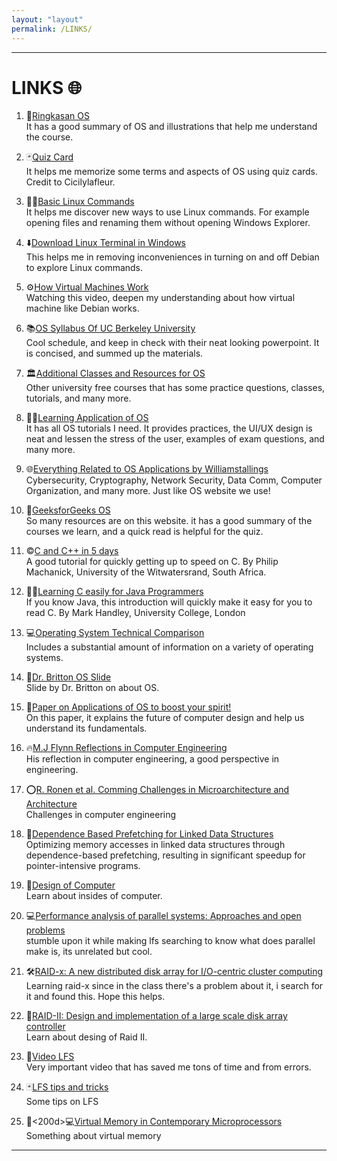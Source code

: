 ```yaml
---
layout: "layout"
permalink: /LINKS/
---
```

<hr>
<h1>LINKS 🌐</h1>

1. 📝[Ringkasan OS](https://infonw.laurensstoop.nl/index.html)<br>
It has a good summary of OS and illustrations that help me understand the course.

2. 🃏[Quiz Card](https://quizlet.com/cicilylafleur)<br>
It helps me memorize some terms and aspects of OS using quiz cards. Credit to Cicilylafleur.

3. 🧑‍💻[Basic Linux Commands](https://www.javatpoint.com/linux-commands)<br>
It helps me discover new ways to use Linux commands. For example opening files and renaming them without opening Windows Explorer.

4. ⬇️[Download Linux Terminal in Windows](https://www.youtube.com/watch?v=LLlfLpvQg04)<br>
This helps me in  removing inconveniences in turning on and off Debian to explore Linux commands.

5. ⚙️[How Virtual Machines Work](https://www.youtube.com/watch?v=mQP0wqNT_DI)<br>
Watching this video, deepen my understanding about how virtual machine like Debian works.

6. 📚[OS Syllabus Of UC Berkeley University](https://cs162.org)<br>
Cool schedule, and keep in check with their neat looking powerpoint. It is concised, and summed up the materials.

7. 🏛️[Additional Classes and Resources for OS](https://rust-class.org/pages/pages.html)<br>
Other university free courses that has some practice questions, classes, tutorials, and many more.

8. 🧑‍💻[Learning Application of OS](https://www.tutorialspoint.com/operating_system/)<br>
It has all OS tutorials I need. It provides practices, the UI/UX design is neat and lessen the stress of the user, examples of exam questions, and many more.

9. 🌐[Everything Related to OS Applications by Williamstallings](williamstallings.com/OperatingSystem)<br>
Cybersecurity, Cryptography, Network Security, Data Comm, Computer Organization, and many more. Just like OS website we use!

10. 📀[GeeksforGeeks OS](https://www.geeksforgeeks.org/operating-systems/)<br>
So many resources are on this website. it has a good summary of the courses we learn, and a quick read is helpful for the quiz.

11. ©️[C and C++ in 5 days](http://www.box.net/shared/static/qqtm40rory.pdf)<br>
A good tutorial for quickly getting up to speed on C. By Philip Machanick, University of the Witwatersrand, South Africa.

12. 🧑‍💻[Learning C easily for Java Programmers](http://www.box.net/shared/static/iucxqxdt09.pdf)<br>
If you know Java, this introduction will quickly make it easy for you to read C. By Mark Handley, University College, London

13. 💻[Operating System Technical Comparison](http://www.osdata.com/)<br>
Includes a substantial amount of information on a variety of operating systems.

14. 📃[Dr. Britton OS Slide](http://www.ecst.csuchico.edu/~bjuliano/Architecture/BrittonNotes/britton_slides.zip)<br>
Slide by Dr. Britton on about OS.

15. 📜[Paper on Applications of OS to boost your spirit!](http://www.ecst.csuchico.edu/~bjuliano/csci380/Papers/mjFlynn1997.pdf)<br>
On this paper, it explains the future of computer design and help us understand its fundamentals.

16. 🔥[M.J Flynn Reflections in Computer Engineering](http://www.ecst.csuchico.edu/~bjuliano/csci380/Papers/mjFlynn1997reflect.pdf)<br>
His reflection in computer engineering, a good perspective in engineering.

17. ⭕[R. Ronen et al. Comming Challenges in Microarchitecture and Architecture](http://www.ecst.csuchico.edu/~bjuliano/csci380/Papers/rRonen2001.pdf)<br>
Challenges in computer engineering

18. 📰[Dependence Based Prefetching for Linked Data Structures](http://www.ecst.csuchico.edu/~bjuliano/csci380/Papers/aRoth1998.pdf)<br>
Optimizing memory accesses in linked data structures through dependence-based prefetching, resulting in significant speedup for pointer-intensive programs.

19. 📜[Design of Computer](http://www.ecst.csuchico.edu/~bjuliano/csci380/Papers/jThornton1970_CDC6600.pdf)<br>
Learn about insides of computer.

21. 💻[Performance analysis of parallel systems: Approaches and open problems](http://www.ecst.csuchico.edu/~bjuliano/csci380/Papers/dReed1998perf_analysis.pdf)<br>
stumble upon it while making lfs searching to know what does parallel make is, its unrelated but cool.

22. 🛠️[RAID-x: A new distributed disk array for I/O-centric cluster computing](http://www.ecst.csuchico.edu/~bjuliano/csci380/Papers/kHwang2001raidx.pdf)<br>
Learning raid-x since in the class there's a problem about it, i search for it and found this. Hope this helps.

23. 💽[RAID-II: Design and implementation of a large scale disk array controller](http://www.ecst.csuchico.edu/~bjuliano/csci380/Papers/rKatz1993raidii.pdf)<br>
Learn about desing of Raid II.

24. 📝[Video LFS](https://www.youtube.com/watch?v=nqpSImVXt3A)<br>
Very important video that has saved me tons of time and from errors.

25. 🃏[LFS tips and tricks](https://www.lfs.net/forum/thread/11154-Driving-Tips-%28a-must-read%29)<br>
Some tips on LFS

26. 🧑<200d>💻[Virtual Memory in Contemporary Microprocessors](http://www.ecst.csuchico.edu/~bjuliano/csci380/Papers/bJacob1998.pdf)<br>
Something about virtual memory

<hr>

